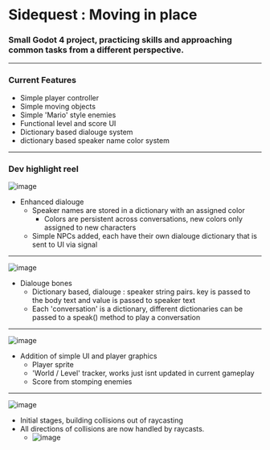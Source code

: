 # Sidequest : Moving in place
### Small Godot 4 project, practicing skills and approaching common tasks from a different perspective. 
------
### Current Features
- Simple player controller
- Simple moving objects
- Simple 'Mario' style enemies
- Functional level and score UI
- Dictionary based dialouge system
- dictionary based speaker name color system
------
### Dev highlight reel
![image](https://github.com/Schweem/AltPlatformMovement/assets/63567335/68fb3354-5eda-457d-b81f-dd7a5c3dcce6)
- Enhanced dialouge
  - Speaker names are stored in a dictionary with an assigned color
    - Colors are persistent across conversations, new colors only assigned to new characters 
  - Simple NPCs added, each have their own dialouge dictionary that is sent to UI via signal  
------
![image](https://github.com/Schweem/AltPlatformMovement/assets/63567335/ed1f9eb4-d94f-42ff-920a-01a823267e10)
- Dialouge bones
  - Dictionary based, dialouge : speaker string pairs. key is passed to the body text and value is passed to speaker text
  - Each 'conversation' is a dictionary, different dictionaries can be passed to a speak() method to play a conversation
------
![image](https://github.com/Schweem/AltPlatformMovement/assets/63567335/5b7872b8-453d-4ec2-8e3d-0bf694141cf6)
- Addition of simple UI and player graphics
  - Player sprite
  - 'World / Level' tracker, works just isnt updated in current gameplay
  - Score from stomping enemies  
------
![image](https://github.com/Schweem/AltPlatformMovement/assets/63567335/e6a5330b-715b-4be8-bc10-1fabe60d9f39)
- Initial stages, building collisions out of raycasting
- All directions of collisions are now handled by raycasts.
  - ![image](https://github.com/Schweem/AltPlatformMovement/assets/63567335/afb48af3-d63b-4e50-a51e-a17d8853805a)

